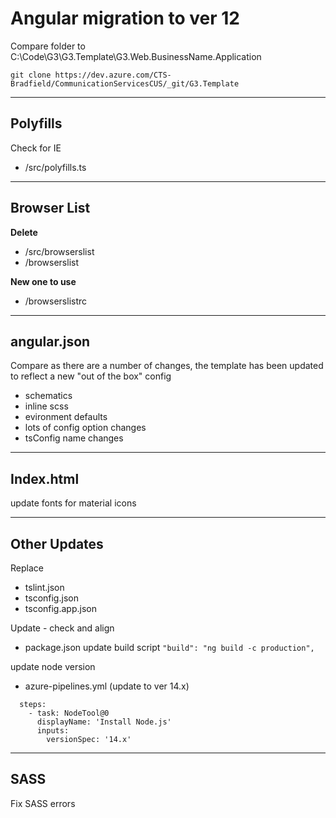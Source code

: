 # Angular migration to ver 12

Compare folder to C:\Code\G3\G3.Template\G3.Web.BusinessName.Application

`git clone https://dev.azure.com/CTS-Bradfield/CommunicationServicesCUS/_git/G3.Template`

---

##  Polyfills

Check for IE
- /src/polyfills.ts

---

##  Browser List
**Delete**

- /src/browserslist
- /browserslist

**New one to use**

- /browserslistrc

---

## angular.json

Compare as there are a number of changes, the template has been updated to reflect a new "out of the box" config

- schematics
- inline scss
- evironment defaults
- lots of config option changes
- tsConfig name changes

---

## Index.html

update fonts for material icons

---

## Other Updates
Replace
- tslint.json
- tsconfig.json
- tsconfig.app.json

Update - check and align
- package.json
update build script 
`"build": "ng build -c production",`

update node version
- azure-pipelines.yml (update to ver 14.x)

```
  steps:
    - task: NodeTool@0
      displayName: 'Install Node.js'
      inputs:
        versionSpec: '14.x'
```

---

## SASS

Fix SASS errors
